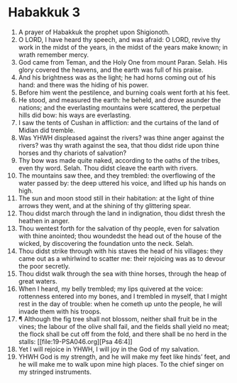 ﻿# Habakkuk  3
1. A prayer of Habakkuk the prophet upon Shigionoth. 
2. O LORD, I have heard thy speech, and was afraid: O LORD, revive thy work in the midst of the years, in the midst of the years make known; in wrath remember mercy. 
3. God came from Teman, and the Holy One from mount Paran. Selah. His glory covered the heavens, and the earth was full of his praise. 
4. And his brightness was as the light; he had horns coming out of his hand: and there was the hiding of his power. 
5. Before him went the pestilence, and burning coals went forth at his feet. 
6. He stood, and measured the earth: he beheld, and drove asunder the nations; and the everlasting mountains were scattered, the perpetual hills did bow: his ways are everlasting. 
7. I saw the tents of Cushan in affliction: and the curtains of the land of Midian did tremble. 
8. Was YHWH displeased against the rivers? was thine anger against the rivers? was thy wrath against the sea, that thou didst ride upon thine horses and thy chariots of salvation? 
9. Thy bow was made quite naked, according to the oaths of the tribes, even thy word. Selah. Thou didst cleave the earth with rivers. 
10. The mountains saw thee, and they trembled: the overflowing of the water passed by: the deep uttered his voice, and lifted up his hands on high. 
11. The sun and moon stood still in their habitation: at the light of thine arrows they went, and at the shining of thy glittering spear. 
12. Thou didst march through the land in indignation, thou didst thresh the heathen in anger. 
13. Thou wentest forth for the salvation of thy people, even for salvation with thine anointed; thou woundedst the head out of the house of the wicked, by discovering the foundation unto the neck. Selah. 
14. Thou didst strike through with his staves the head of his villages: they came out as a whirlwind to scatter me: their rejoicing was as to devour the poor secretly. 
15. Thou didst walk through the sea with thine horses, through the heap of great waters. 
16. When I heard, my belly trembled; my lips quivered at the voice: rottenness entered into my bones, and I trembled in myself, that I might rest in the day of trouble: when he cometh up unto the people, he will invade them with his troops. 
17. ¶ Although the fig tree shall not blossom, neither shall fruit be in the vines; the labour of the olive shall fail, and the fields shall yield no meat; the flock shall be cut off from the fold, and there shall be no herd in the stalls: [[file:19-PSA046.org][Psa 46:4]] 
18. Yet I will rejoice in YHWH, I will joy in the God of my salvation. 
19. YHWH God is my strength, and he will make my feet like hinds’ feet, and he will make me to walk upon mine high places. To the chief singer on my stringed instruments. 
